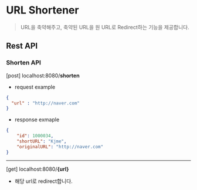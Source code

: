 # URL Shortener
> URL을 축약해주고, 축약된 URL을 원 URL로 Redirect하는 기능을 제공합니다.

## Rest API

### Shorten API
[post] localhost:8080/**shorten**


- request example
```json
{
  "url" : "http://naver.com"
}
```
- response exmaple
```json
{
    "id": 1000034,
    "shortURL": "Kjme",
    "originalURL": "http://naver.com"
}
```
---
[get] localhost:8080/**{url}**

- 해당 url로 redirect합니다.
